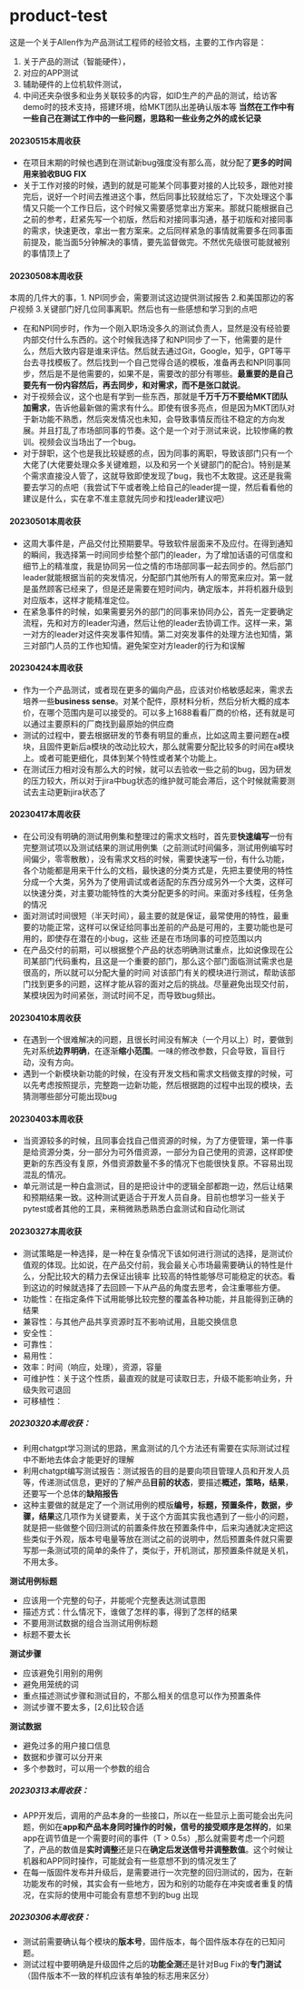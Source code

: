 # product-test
这是一个关于Allen作为产品测试工程师的经验文档，主要的工作内容是：
1. 关于产品的测试（智能硬件），
2. 对应的APP测试
3. 辅助硬件的上位机软件测试，
4. 中间还夹杂很多和业务关联较多的内容，如ID生产的产品的测试，给访客demo时的技术支持，搭建环境，给MKT团队出差确认版本等
**当然在工作中有一些自己在测试工作中的一些问题，思路和一些业务之外的成长记录**

#### 20230515本周收获
- 在项目末期的时候也遇到在测试新bug强度没有那么高，就分配了**更多的时间用来验收BUG FIX**
- 关于工作对接的时候，遇到的就是可能某个同事要对接的人比较多，跟他对接完后，说好一个时间去推进这个事，然后同事比较就给忘了，下次处理这个事情又只能一个工作日后，这个时候又需要感觉拿出方案来。那就只能根据自己之前的参考，赶紧先写一个初版，然后和对接同事沟通，基于初版和对接同事的需求，快速更改，拿出一套方案来。之后同样紧急的事情就需要多在同事面前提及，能当面5分钟解决的事情，要先监督做完。不然优先级很可能就被别的事情顶上了

#### 20230508本周收获
本周的几件大的事，1. NPI同步会，需要测试这边提供测试报告  2.和美国那边的客户视频  3.关键部门好几位同事离职。然后也有一些感想和学习到的点吧
- 在和NPI同步时，作为一个刚入职场没多久的测试负责人，显然是没有经验要内部交付什么东西的。这个时候我选择了和NPI同步了一下，他需要的是什么，然后大致内容是谁来评估。然后就去通过Git，Google，知乎，GPT等平台去寻找模板了。然后找到一个自己觉得合适的模板，准备再去和NPI同事同步，然后是不是他需要的，如果不是，需要改的部分有哪些。**最重要的是自己要先有一份内容然后，再去同步，和对需求，而不是张口就说**。
- 对于视频会议，这个也是有学到一些东西，那就是**千万千万不要给MKT团队加需求**，告诉他最新做的需求有什么。即使有很多亮点，但是因为MKT团队对于新功能不熟悉，然后突发情况也未知，会导致事情反而往不稳定的方向发展。并且打乱了市场部同事的节奏。这个是一个对于测试来说，比较惨痛的教训。视频会议当场出了一个bug。
- 对于辞职，这个也是我比较疑惑的点，因为同事的离职，导致该部门只有一个大佬了(大佬要处理众多关键难题，以及和另一个关键部门的配合)。特别是某个需求直接没人管了，这就导致即使发现了bug，我也不太敢提。这还是我需要去学习的点吧（我尝试下午或者晚上给自己的leader提一提，然后看看他的建议是什么，实在拿不准主意就先同步和找leader建议吧）

#### 20230501本周收获
- 这周大事件是，产品交付比预期要早。导致软件层面来不及应付。在得到通知的瞬间，我选择第一时间同步给整个部门的leader，为了增加话语的可信度和细节上的精准度，我是协同另一位之情的市场部同事一起去同步的。然后部门leader就能根据当前的突发情况，分配部门其他所有人的带宽来应对。第一就是虽然顾客已经来了，但是还是需要在短时间内，确定版本，并将机器升级到对应版本，这样才能精准定位。
- 在紧急事件的时候，如果需要另外的部门的同事来协同办公，首先一定要确定流程，先和对方的leader沟通，然后让他的leader去协调工作。这样一来，第一对方的leader对这件突发事件知情。第二对突发事件的处理方法也知情，第三对部门人员的工作也知情。避免架空对方leader的行为和误解

#### 20230424本周收获
- 作为一个产品测试，或者现在更多的偏向产品，应该对价格敏感起来，需求去培养一些**business sense**。对某个配件，原材料分析，然后分析大概的成本价，在哪个范围内是可以接受的。可以多上1688看看厂商的价格，还有就是可以通过主要原料的厂商找到最原始的供应商
- 测试的过程中，要去根据研发的节奏有明显的重点，比如这周主要问题在a模块，且固件更新后a模块的改动比较大，那么就需要分配比较多的时间在a模块上。或者可能更细化，具体到某个特性或者某个功能上。
- 在测试压力相对没有那么大的时候，就可以去验收一些之前的bug，因为研发的压力较大，所以对于jira中bug状态的维护就可能会滞后，这个时候就需要测试去主动更新jira状态了



#### 20230417本周收获
- 在公司没有明确的测试用例集和整理过的需求文档时，首先要**快速编写**一份有完整测试项以及测试结果的测试用例集（之前测试时间偏多，测试用例编写时间偏少，零零散散），没有需求文档的时候，需要快速写一份，有什么功能，各个功能都是用来干什么的文档，最快速的分类方式是，先把主要使用的特性分成一个大类，另外为了使用调试或者适配的东西分成另外一个大类，这样可以快速分类，对主要功能特性的大类分配更多的时间。来面对多线程，任务急的情况
- 面对测试时间很短（半天时间），最主要的就是保证，最常使用的特性，最重要的功能正常，这样可以保证给同事出差前的产品是可用的，主要功能也是可用的，即使存在潜在的小bug，这些
还是在市场同事的可控范围以内
- 在产品交付的前期，可以根据整个产品的状态明确测试重点，比如说像现在公司某部门代码重构，且这是一个重要的部门，那么这个部门面临测试需求也是很高的，所以就可以分配大量的时间
对该部门有关的模块进行测试，帮助该部门找到更多的问题，这样才能从容的面对之后的挑战。尽量避免出现交付前，某模块因为时间紧张，测试时间不足，而导致bug频出。



#### 20230410本周收获
- 在遇到一个很难解决的问题，且很长时间没有解决（一个月以上）时，要做到先对系统**边界明确**，在逐渐**缩小范围**。一味的修改参数，只会导致，盲目行动，没有方向。
- 遇到一个新模块新功能的时候，在没有开发文档和需求文档做支撑的时候，可以先考虑按照提示，完整跑一边新功能，然后根据跑的过程中出现的模块，去猜测哪些部分可能出现bug



#### 20230403本周收获
- 当资源较多的时候，且同事会找自己借资源的时候，为了方便管理，第一件事是给资源分类，分一部分为可外借资源，一部分为自己使用的资源，这样即使更新的东西没有复原，外借资源数量不多的情况下也能很快复原。不容易出现混乱的情况。
- 单元测试是一种白盒测试，目的是把设计中的逻辑全部都跑一边，然后让结果和预期结果一致。这种测试更适合于开发人员自身。目前也想学习一些关于pytest或者其他的工具，来稍微熟悉熟悉白盒测试和自动化测试



#### 20230327本周收获
- 测试策略是一种选择，是一种在复杂情况下该如何进行测试的选择，是测试价值观的体现。比如说，在产品交付前，我会最关心市场最需要确认的特性是什么，分配比较大的精力去保证出镜率
比较高的特性能够尽可能稳定的状态。看到这边的时候就选择了去回顾一下从产品的角度去思考，会注重哪些方便。
- 功能性：在指定条件下试用能够比较完整的覆盖各种功能，并且能得到正确的结果
- 兼容性：与其他产品共享资源时互不影响试用，且能交换信息
- 安全性：
- 可靠性：
- 易用性：
- 效率：时间（响应，处理），资源，容量
- 可维护性：关于这个性质，最直观的就是可读取日志，升级不能影响业务，升级失败可退回
- 可移植性：



##### 20230320本周收获：
- 利用chatgpt学习测试的思路，黑盒测试的几个方法还有需要在实际测试过程中不断地去体会才能更好的理解
- 利用chatgpt编写测试报告：测试报告的目的是要向项目管理人员和开发人员等，传递测试信息，更好的了解产品**目前的状态**，要描述**概述，策略，结果**，还要写一个总体的**缺陷报告**
- 这种主要做的就是定了一个测试用例的模版**编号，标题，预置条件，数据，步骤，结果**这几项作为关键要素，关于这个方面其实我也遇到了一些小的问题，就是把一些做整个回归测试的前置条件放在预置条件中，后来沟通就决定把这些类似于外观，版本号电量等放在测试之前的说明中，然后预置条件就只需要写那一条测试项的简单的条件了，类似于，开机测试，那预置条件就是关机，不用太多。

**测试用例标题**
- 应该用一个完整的句子，并能呢个完整表达测试意图
- 描述方式：什么情况下，谁做了怎样的事，得到了怎样的结果
- 不要用测试数据的组合当测试用例标题
- 标题不要太长

**测试步骤**
- 应该避免引用别的用例
- 避免用笼统的词
- 重点描述测试步骤和测试目的，不那么相关的信息可以作为预置条件
- 测试步骤不要太多，[2,6]比较合适

**测试数据**
- 避免过多的用户接口信息
- 数据和步骤可以分开来
- 多个参数时，可以用一个参数的组合




##### 20230313本周收获：
- APP开发后，调用的产品本身的一些接口，所以在一些显示上面可能会出先问题，例如在**app和产品本身同时操作的时候，信号的接受顺序是怎样的**，如果app在调节值是一个需要时间的事件（T > 0.5s）,那么就需要考虑一个问题了，产品的数值是**实时调整**还是只在**确定后发送信号并调整数值**。这个时候让机器和APP同时操作，可能就会有一些意想不到的情况发生了
- 在每一版固件发布并升级后，是需要进行一次完整的回归测试的，因为，在新功能发布的时候，其实会有一些地方，因为和别的功能存在冲突或者重复的情况，在实际的使用中可能会有意想不到的bug 出现




##### 20230306本周收获：
- 测试前需要确认每个模块的**版本号**，固件版本，每个固件版本存在的已知问题。
- 测试过程中要明确是升级固件之后的**功能全测**还是针对Bug Fix的**专门测试**（固件版本不一致的样机应该有单独的标志用来区分）


